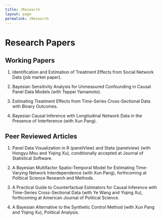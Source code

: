 ```yaml
---
title: /Research
layout: page
permalink: /Research
---
```


# Research Papers 

## Working Papers 

1. Identification and Estimation of Treatment Effects from Social Network Data (job market paper).
  
2. Bayesian Sensitivity Analysis for Unmeasured Confounding in Causal Panel Data Models (with Teppei Yamamoto).

3. Estimating Treatment Effects from Time-Series Cross-Sectional Data with Binary Outcomes.

4. Bayesian Causal Inference with Longitudinal Network Data in the Presence of Interference (with Xun Pang).


## Peer Reviewed Articles

1. Panel Data Visualization in R (panelView) and Stata (panelview) (with Hongyu Mou and Yiqing Xu), conditionally accepted at Journal of Statistical Software.

3. A Bayesian Multifactor Spatio-Temporal Model for Estimating Time-Varying Network Interdependence (with Xun Pang), forthcoming at Political Science Research and Methods.

4. A Practical Guide to Counterfactual Estimators for Causal Inference with Time-Series Cross-Sectional Data (with Ye Wang and Yiqing Xu), forthcoming at American Journal of Political Science.

6. A Bayesian Alternative to the Synthetic Control Method (with Xun Pang and Yiqing Xu), Political Analysis.

